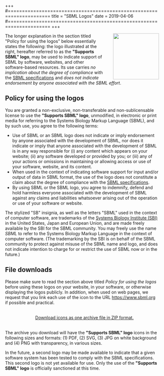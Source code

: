 +++
#=====================================================================
title = "SBML Logos"
date  = 2019-04-06
#=====================================================================
+++

<img style="float: right; margin-left: 2rem; margin-top: 0" width="150rem" src="/img/official-sbml-supported.svg">

The longer explanation in the section titled "Policy for using the logos" below essentially states the following: the logo illustrated at the right, hereafter referred to as the **"Supports SBML" logo**, may be used to indicate support of SBML by software, websites, and other software-based resources.  Its use carries _no implication about the degree of compliance_ with the [SBML specifications](/documents/specifications) and _does not indicate endorsement by anyone associated with the SBML effort_.

## Policy for using the logos

You are granted a non-exclusive, non-transferable and non-sublicensable license to use the **"Supports SBML" logo**, unmodified, in electronic or print media for referring to the Systems Biology Markup Language (SBML), and by such use, you agree to the following terms:

* Use of SBML or an SBML logo does not indicate or imply endorsement by anyone associated with the development of SBML, nor does it indicate or imply that anyone associated with the development of SBML is in any way responsible for (i) any content which appears on your website; (ii) any software developed or provided by you; or (iii) any of your actions or omissions in maintaining or allowing access or use of your software, website, and its content.
* When used in the context of indicating software support for input and/or output of data in SBML format, the use of the logo does not constitute a claim about the degree of compliance with the [SBML specifications](/documents/specifications).
* By using SBML or the SBML logo, you agree to indemnify, defend and hold harmless everyone associated with the development of SBML against any claims and liabilities whatsoever arising out of the operation or use of your software or website.

The stylized "SB" insignia, as well as the letters "SBML" used in the context of computer software, are trademarks of the [Systems Biology Institute (SBI)](http://sbi.jp) in the United States, Japan and European Union, and are made freely available by the SBI for the SBML community.  You may freely use the name _SBML_ to refer to the Systems Biology Markup Language in the context of computer software.  (The trademarking by the SBI is on behalf of the SBML community to protect against misuse of the SBML name and logo, and does not indicate intention to charge for or restrict the use of SBML now or in the future.)

## File downloads

Please make sure to read the section above titled _Policy for using the logos_ before using these logos on your website, in your software, or otherwise displaying the logos publicly.  In addition, when used on web pages, we request that you link each use of the icon to the URL https://www.sbml.org if possible and practical.

<center style="margin-top: 2rem; margin-bottom: 2rem">
<a href="sbml-logos.zip"><i class="fa-file-archive fas fa-3x" style="padding-right: 1rem"></i>Download icons as one archive file in ZIP format.</a>
</center>

The archive you download will have the **"Supports SBML" logo** icons in the following sizes and formats: (1) PDF, (2) SVG, (3) JPG on white background and (4) PNG with transparency, in various sizes.

In the future, a second logo may be made available to indicate that a given software system has been tested to comply with the SBML specifications.  This second logo is not yet available for use. Only the use of the **"Supports SBML" logo** is officially sanctioned at this time.
